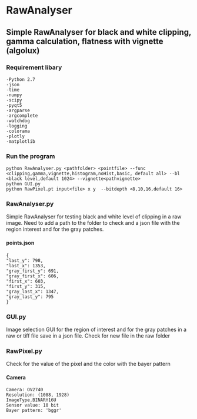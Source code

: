 # RawAnalyser
## Simple RawAnalyser for black and white clipping, gamma calculation, flatness with vignette (algolux)
### Requirement libary
    -Python 2.7
    -json
    -time
    -numpy
    -scipy
    -pyqt5
    -argparse
    -argcomplete
    -watchdog
    -logging
    -colorama
    -plotly
    -matplotlib
	
### Run the program 
	python RawAnalyser.py <pathfolder> <pointfile> --func <clipping,gamma,vignette,histogram,noHist,basic, default all> --bl <black level,default 1024> --vignette<pathvignette>
	python GUI.py
	python RawPixel.pt input<file> x y  --bitdepth <8,10,16,default 16>
	

### RawAnalyser.py
Simple RawAnalyser for testing black and white level of clipping in a raw image. Need to add a path to the folder to check 
and a json file with the region interest and for the gray patches.
#### points.json
	{
	"last_y": 798,
	"last_x": 1353,
	"gray_first_y": 691,
	"gray_first_x": 606,
	"first_x": 603,
	"first_y": 315,
	"gray_last_x": 1347,
	"gray_last_y": 795
	}
### GUI.py
Image selection GUI for the region of interest and for the gray patches in a raw or tiff file save in a json file.
Check for new file in the raw folder
### RawPixel.py
Check for the value of the pixel and the color with the bayer pattern
#### Camera
	Camera: OV2740
	Resolution: (1088, 1928)
	ImageType.BINARY16U
	Sensor value: 10 bit
	Bayer pattern: 'bggr'
